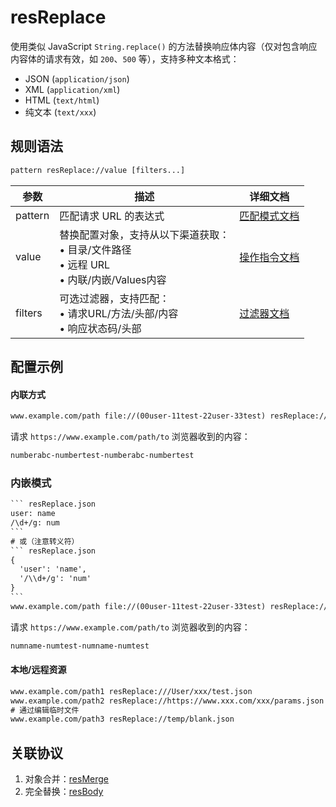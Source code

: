 # resReplace
使用类似 JavaScript `String.replace()` 的方法替换响应体内容（仅对包含响应内容体的请求有效，如 `200`、`500` 等），支持多种文本格式：
- JSON (`application/json`)
- XML (`application/xml`)
- HTML (`text/html`)
- 纯文本 (`text/xxx`)

## 规则语法
``` txt
pattern resReplace://value [filters...]
```

| 参数    | 描述                                                         | 详细文档                  |
| ------- | ------------------------------------------------------------ | ------------------------- |
| pattern | 匹配请求 URL 的表达式                                        | [匹配模式文档](./pattern) |
| value   | 替换配置对象，支持从以下渠道获取：<br/>• 目录/文件路径<br/>• 远程 URL<br/>• 内联/内嵌/Values内容  | [操作指令文档](./operation) |
| filters | 可选过滤器，支持匹配：<br/>• 请求URL/方法/头部/内容<br/>• 响应状态码/头部 | [过滤器文档](./filters) |

## 配置示例

#### 内联方式
```` txt
www.example.com/path file://(00user-11test-22user-33test) resReplace://user=abc&/\d+/g=number
````
请求 `https://www.example.com/path/to` 浏览器收到的内容：
``` txt
numberabc-numbertest-numberabc-numbertest
```

### 内嵌模式
```` txt
``` resReplace.json
user: name
/\d+/g: num
```
# 或（注意转义符）
``` resReplace.json
{
  'user': 'name',
  '/\\d+/g': 'num'
}
```
www.example.com/path file://(00user-11test-22user-33test) resReplace://{resReplace.json}
````
请求 `https://www.example.com/path/to` 浏览器收到的内容：
``` txt
numname-numtest-numname-numtest
```

#### 本地/远程资源

```` txt
www.example.com/path1 resReplace:///User/xxx/test.json
www.example.com/path2 resReplace://https://www.xxx.com/xxx/params.json
# 通过编辑临时文件
www.example.com/path3 resReplace://temp/blank.json
````

## 关联协议
1. 对象合并：[resMerge](./resMerge)
2. 完全替换：[resBody](./resBody)
